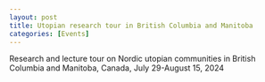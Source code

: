 ```yaml
---
layout: post
title: Utopian research tour in British Columbia and Manitoba 
categories: [Events]
---
```

Research and lecture tour on Nordic utopian communities in British Columbia and Manitoba, Canada, July 29-August 15, 2024

